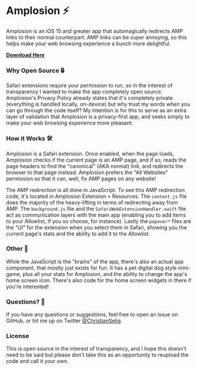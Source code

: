 # Amplosion ⚡️

Amplosion is an iOS 15 and greater app that automagically redirects AMP links to their normal counterpart. AMP links can be super annoying, so this helps make your web browsing experience a bunch more delightful.

[**Download Here**](https://itunes.apple.com/app/id1585734696)

### Why Open Source 🔒

Safari extensions require your permission to run, so in the interest of transparency I wanted to make the app completely open source. Amplosion's Privacy Policy already states that it's completely private (everything is handled locally, on-device) but why trust my words when you can go through the code itself? My intention is for this to serve as an extra layer of validation that Amplosion is a privacy-first app, and seeks simply to make your web browsing experience more pleasant. 

### How it Works 🛠

Amplosion is a Safari extension. Once enabled, when the page loads, Amplosion checks if the current page is an AMP page, and if so, reads the page headers to find the "canonical" (AKA normal) link, and redirects the browser to that page instead. Amplosion prefers the "All Websites" permission so that it can, well, fix AMP pages on any website!

The AMP redirection is all done in JavaScript. To see this AMP redirection code, it's located in Amplosion Extension > Resources. The `content.js` file does the majority of the heavy-lifting in terms of redirecting away from AMP. The `background.js` file and the `SafariWebExtensionHandler.swift` file act as communication layers with the main app (enabling you to add items to your Allowlist, if you so choose, for instance). Lastly the `popover*` files are the "UI" for the extension when you select them in Safari, showing you the current page's stats and the ability to add it to the Allowlist.

### Other 🐶

While the JavaScript is the "brains" of the app, there's also an actual app component, that mostly just exists for fun. It has a pet digital dog style mini-game, plus all your stats for Amplosion, and the ability to change the app's home screen icon. There's also code for the home screen widgets in there if you're interested!

### Questions? 🙋

If you have any questions or suggestions, feel free to open an issue on GitHub, or hit me up on Twitter [@ChristianSelig](https://twitter.com/christianselig).

### License

This is open source in the interest of transparency, and I hope this doesn't need to be said but please don't take this as an opportunity to reupload the code and call it your own. 
